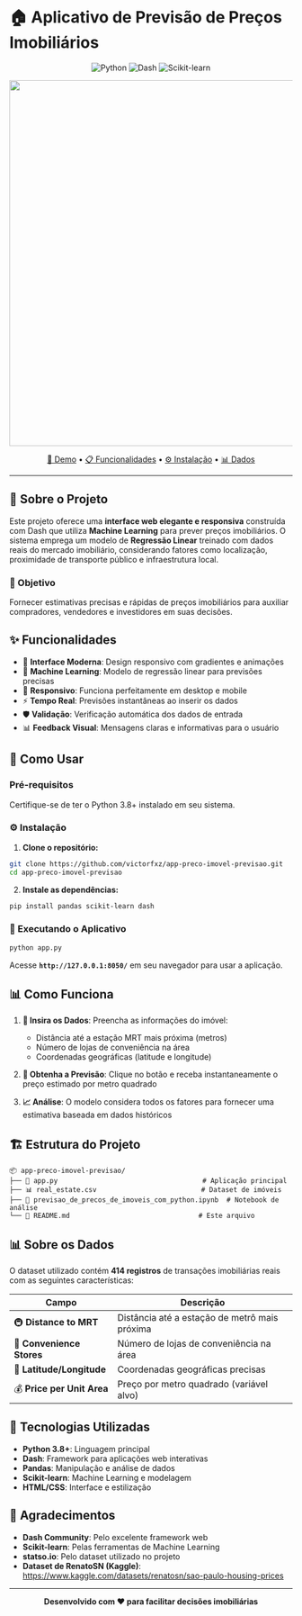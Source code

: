 # 🏠 Aplicativo de Previsão de Preços Imobiliários

<div align="center">

![Python](https://img.shields.io/badge/python-v3.8+-blue.svg)
![Dash](https://img.shields.io/badge/dash-2.0+-green.svg)
![Scikit-learn](https://img.shields.io/badge/scikit--learn-1.0+-orange.svg)

<p align="center"><img src="https://i.imgur.com/pDRG4N7.gif" width="650"></p>

[🚀 Demo](#-como-usar) • [📋 Funcionalidades](#-funcionalidades) • [⚙️ Instalação](#️-instalação) • [📊 Dados](#-sobre-os-dados)

</div>

---

## 📖 Sobre o Projeto

Este projeto oferece uma **interface web elegante e responsiva** construída com Dash que utiliza **Machine Learning** para prever preços imobiliários. O sistema emprega um modelo de **Regressão Linear** treinado com dados reais do mercado imobiliário, considerando fatores como localização, proximidade de transporte público e infraestrutura local.

### 🎯 Objetivo
Fornecer estimativas precisas e rápidas de preços imobiliários para auxiliar compradores, vendedores e investidores em suas decisões.

## ✨ Funcionalidades

- 🎨 **Interface Moderna**: Design responsivo com gradientes e animações
- 🤖 **Machine Learning**: Modelo de regressão linear para previsões precisas
- 📱 **Responsivo**: Funciona perfeitamente em desktop e mobile
- ⚡ **Tempo Real**: Previsões instantâneas ao inserir os dados
- 🛡️ **Validação**: Verificação automática dos dados de entrada
- 📊 **Feedback Visual**: Mensagens claras e informativas para o usuário

## 🚀 Como Usar

### Pré-requisitos

Certifique-se de ter o Python 3.8+ instalado em seu sistema.

### ⚙️ Instalação

1. **Clone o repositório:**
```bash
git clone https://github.com/victorfxz/app-preco-imovel-previsao.git
cd app-preco-imovel-previsao
```

2. **Instale as dependências:**
```bash
pip install pandas scikit-learn dash
```

### 🎯 Executando o Aplicativo

```bash
python app.py
```

Acesse **`http://127.0.0.1:8050/`** em seu navegador para usar a aplicação.

## 📊 Como Funciona

1. **📍 Insira os Dados**: Preencha as informações do imóvel:
   - Distância até a estação MRT mais próxima (metros)
   - Número de lojas de conveniência na área
   - Coordenadas geográficas (latitude e longitude)

2. **🔮 Obtenha a Previsão**: Clique no botão e receba instantaneamente o preço estimado por metro quadrado

3. **📈 Análise**: O modelo considera todos os fatores para fornecer uma estimativa baseada em dados históricos

## 🏗️ Estrutura do Projeto

```
📦 app-preco-imovel-previsao/
├── 📄 app.py                                    # Aplicação principal
├── 📊 real_estate.csv                          # Dataset de imóveis
├── 📓 previsao_de_precos_de_imoveis_com_python.ipynb  # Notebook de análise
└── 📖 README.md                                # Este arquivo
```

## 📊 Sobre os Dados

O dataset utilizado contém **414 registros** de transações imobiliárias reais com as seguintes características:

| Campo | Descrição |
|-------|-----------|
| 🚇 **Distance to MRT** | Distância até a estação de metrô mais próxima |
| 🏪 **Convenience Stores** | Número de lojas de conveniência na área |
| 📍 **Latitude/Longitude** | Coordenadas geográficas precisas |
| 💰 **Price per Unit Area** | Preço por metro quadrado (variável alvo) |

## 🔧 Tecnologias Utilizadas

- **Python 3.8+**: Linguagem principal
- **Dash**: Framework para aplicações web interativas
- **Pandas**: Manipulação e análise de dados
- **Scikit-learn**: Machine Learning e modelagem
- **HTML/CSS**: Interface e estilização

## 🙏 Agradecimentos

- **Dash Community**: Pelo excelente framework web
- **Scikit-learn**: Pelas ferramentas de Machine Learning
- **statso.io**: Pelo dataset utilizado no projeto
- **Dataset de RenatoSN (Kaggle)**: https://www.kaggle.com/datasets/renatosn/sao-paulo-housing-prices

---

<div align="center">

**Desenvolvido com ❤️ para facilitar decisões imobiliárias**

</div>



